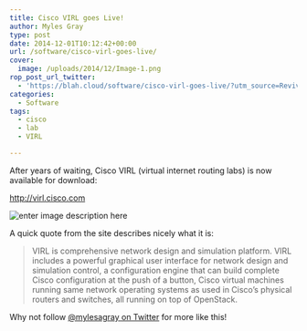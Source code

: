 ```yaml
---
title: Cisco VIRL goes Live!
author: Myles Gray
type: post
date: 2014-12-01T10:12:42+00:00
url: /software/cisco-virl-goes-live/
cover:
  image: /uploads/2014/12/Image-1.png
rop_post_url_twitter:
  - 'https://blah.cloud/software/cisco-virl-goes-live/?utm_source=ReviveOldPost&utm_medium=social&utm_campaign=ReviveOldPost'
categories:
  - Software
tags:
  - cisco
  - lab
  - VIRL

---
```

After years of waiting, Cisco VIRL (virtual internet routing labs) is now available for download:

<http://virl.cisco.com>

<!--more-->

![enter image description here][1] 

A quick quote from the site describes nicely what it is:

> VIRL is comprehensive network design and simulation platform. VIRL includes a powerful graphical user interface for network design and simulation control, a configuration engine that can build complete Cisco configuration at the push of a button, Cisco virtual machines running same network operating systems as used in Cisco’s physical routers and switches, all running on top of OpenStack.

Why not follow [@mylesagray on Twitter][2] for more like this!

 [1]: /uploads/2014/12/2014-11-18-07.00.15-pm-1024x598.png
 [2]: https://twitter.com/mylesagray